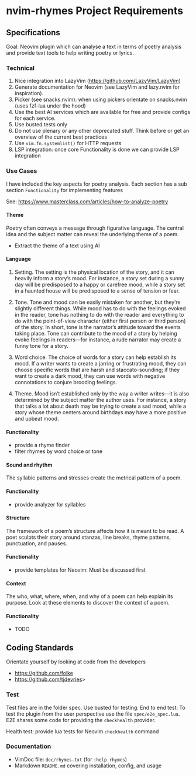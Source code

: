 # nvim-rhymes Project Requirements

## Specifications

Goal: Neovim plugin which can analyse a text in terms of poetry analysis
and provide text tools to help writing poetry or lyrics.

### Technical

1. Nice integration into LazyVim (<https://github.com/LazyVim/LazyVim>)
2. Generate documentation for Neovim (see LazyVim and lazy.nvim for inspiration).
4. Picker (see snacks.nvim): when using pickers orientate on snacks.nvim (uses fzf-lua under the hood)
5. Use the best AI services which are available for free and provide
   configs for each service.
6. Use busted tests only
7. Do not use plenary or any other deprecated stuff. Think before or get
   an overview of the current best practices
8. Use `vim.fn.systemlist()` for HTTP requests
9. LSP integration: once core Functionality is done we can provide LSP
   integration

### Use Cases

I have included the key aspects for poetry analysis. Each section has a
sub section `Functionality` for implementing features

See: <https://www.masterclass.com/articles/how-to-analyze-poetry>

#### Theme

Poetry often conveys a message through figurative language. The central idea and the subject matter can reveal the underlying theme of a poem.

- Extract the theme of a text using AI

#### Language

1. Setting. The setting is the physical location of the story, and it can heavily inform a story’s mood. For instance, a story set during a sunny day will be predisposed to a happy or carefree mood, while a story set in a haunted house will be predisposed to a sense of tension or fear.

2. Tone. Tone and mood can be easily mistaken for another, but they’re slightly different things. While mood has to do with the feelings evoked in the reader, tone has nothing to do with the reader and everything to do with the point-of-view character (either first person or third person) of the story. In short, tone is the narrator’s attitude toward the events taking place. Tone can contribute to the mood of a story by helping evoke feelings in readers—for instance, a rude narrator may create a funny tone for a story.

3. Word choice. The choice of words for a story can help establish its mood. If a writer wants to create a jarring or frustrating mood, they can choose specific words that are harsh and staccato-sounding; if they want to create a dark mood, they can use words with negative connotations to conjure brooding feelings.

4. Theme. Mood isn’t established only by the way a writer writes—it is also determined by the subject matter the author uses. For instance, a story that talks a lot about death may be trying to create a sad mood, while a story whose theme centers around birthdays may have a more positive and upbeat mood.

#### Functionality

- provide a rhyme finder
- filter rhymes by word choice or tone

#### Sound and rhythm

The syllabic patterns and stresses create the metrical pattern of a poem.

#### Functionality

- provide analyzer for syllables

#### Structure

The framework of a poem’s structure affects how it is meant to be read. A poet sculpts their story around stanzas, line breaks, rhyme patterns, punctuation, and pauses.

#### Functionality

- provide templates for Neovim: Must be discussed first

#### Context

The who, what, where, when, and why of a poem can help explain its purpose. Look at these elements to discover the context of a poem.

#### Functionality

- TODO

## Coding Standards

Orientate yourself by looking at code from the developers

- <https://github.com/folke>
- <https://github.com/tjdevries>>

### Test

Test files are in the folder spec. Use busted for testing.
End to end test: To test the plugin from the user perspective use the
file `spec/e2e_spec.lua`. E2E shares some code for providing the
`checkhealth` provider.

Health test: provide lua tests for Neovim `checkhealth` command

### Documentation

- VimDoc file: `doc/rhymes.txt` (for `:help rhymes`)
- Markdown `README.md` covering installation, config, and usage

<!-- vim: set filetype=markdown spell spelllang=de,en textwidth=72 formatoptions+=t : -->
